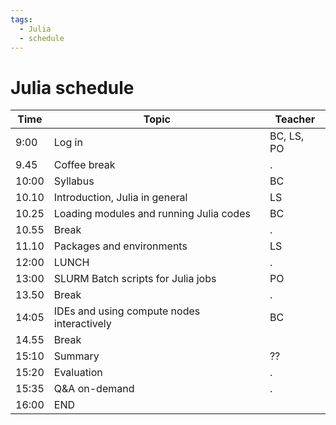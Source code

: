 ```yaml
---
tags:
  - Julia
  - schedule
---
```


# Julia schedule

Time |Topic                                                      |Teacher
-----|-----------------------------------------------------------|------
9:00 |Log in                                                     |BC, LS, PO
9.45 |Coffee break                                               |.
10:00|Syllabus                                                   |BC
10.10|Introduction, Julia in general                             |LS
10.25|Loading modules and running Julia codes                    |BC
10.55|Break                                                      |.
11.10|Packages and environments                                  |LS
12:00|LUNCH                                                      |.
13:00|SLURM Batch scripts for Julia jobs                         |PO
13.50|Break                                                      |.
14:05|IDEs and using compute nodes interactively                 |BC
14.55|Break     |
15:10|Summary                                                    | ??
15:20|Evaluation                                                 |.
15:35|Q&A on-demand                                              |.
16:00|END      

<!---
14.05|(used to be 'Parallel and multithreaded functions')        |.
14.50|break                                                      |.
15:00|Simultaneous session — UPPMAX: Jupyter and interactive work|BC
.    |Simultaneous session — HPC2N: Jupyter                      |PO
15:25|Summary                                                    |BC
15:30|Evaluation                                                 |.
15:40|Q&A on-demand                                              |.
16:00|END                                                        |.
-->
